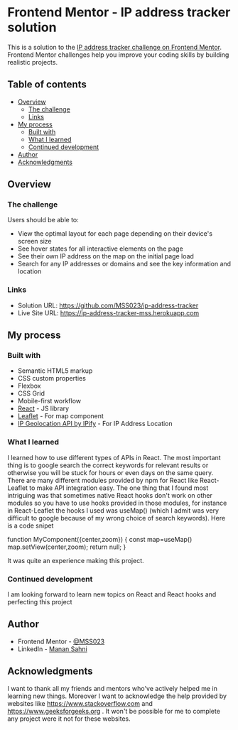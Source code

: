 # Frontend Mentor - IP address tracker solution

This is a solution to the [IP address tracker challenge on Frontend Mentor](https://www.frontendmentor.io/challenges/ip-address-tracker-I8-0yYAH0). Frontend Mentor challenges help you improve your coding skills by building realistic projects. 

## Table of contents

- [Overview](#overview)
  - [The challenge](#the-challenge)
  - [Links](#links)
- [My process](#my-process)
  - [Built with](#built-with)
  - [What I learned](#what-i-learned)
  - [Continued development](#continued-development)
- [Author](#author)
- [Acknowledgments](#acknowledgments)

## Overview

### The challenge

Users should be able to:

- View the optimal layout for each page depending on their device's screen size
- See hover states for all interactive elements on the page
- See their own IP address on the map on the initial page load
- Search for any IP addresses or domains and see the key information and location

### Links

- Solution URL: https://github.com/MSS023/ip-address-tracker
- Live Site URL: https://ip-address-tracker-mss.herokuapp.com

## My process

### Built with

- Semantic HTML5 markup
- CSS custom properties
- Flexbox
- CSS Grid
- Mobile-first workflow
- [React](https://reactjs.org/) - JS library
- [Leaflet](https://leafletjs.com/) - For map component
- [IP Geolocation API by IPify](https://geo.ipify.org/) - For IP Address Location

### What I learned

I learned how to use different types of APIs in React. The most important thing is to google search the correct keywords for relevant results or otherwise you will be stuck for hours or even days on the same query. There are many different modules provided by npm for React like React-Leaflet to make API integration easy. The one thing that I found most intriguing was that sometimes native React hooks don't work on other modules so you have to use hooks provided in those modules, for instance in React-Leaflet the hooks I used was useMap() (which I admit was very difficult to google because of my wrong choice of search keywords). Here is a code snipet

function MyComponent({center,zoom}) {
      const map=useMap()
      map.setView(center,zoom);
      return null;
}

<MapContainer center={[lat,lng]} zoom={13} scrollWheelZoom={false}>
    <MyComponent center={[lat,lng]} zoom={13} />
    <TileLayer attribution='&copy; <a href="http://osm.org/copyright">OpenStreetMap</a> contributors' url="https://{s}.tile.openstreetmap.org/{z}/{x}/{y}.png" />
    <Marker position={[lat,lng]} icon={icon}>
    </Marker>
</MapContainer>  

It was quite an experience making this project.

### Continued development

I am looking forward to learn new topics on React and React hooks and perfecting this project

## Author

- Frontend Mentor - [@MSS023](https://www.frontendmentor.io/profile/MSS023)
- LinkedIn - [Manan Sahni](https://www.linkedin.com/in/manan-sahni-9207271a1?lipi=urn%3Ali%3Apage%3Ad_flagship3_profile_view_base_contact_details%3BjZFxey%2FORjK1QS3zKKc7dw%3D%3D)

## Acknowledgments

I want to thank all my friends and mentors who've actively helped me in learning new things. Moreover I want to acknowledge the help provided by websites like https://www.stackoverflow.com and https://www.geeksforgeeks.org . It won't be possible for me to complete any project were it not for these websites.
